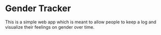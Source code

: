 # Gender Tracker
This is a simple web app which is meant to allow people to keep a log and visualize their feelings on gender over time.

